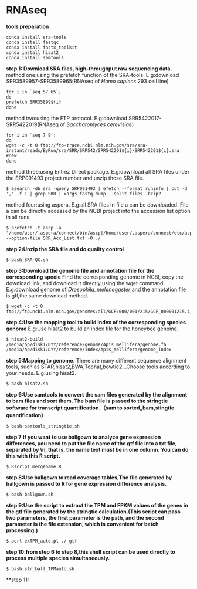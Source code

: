# RNAseq
**tools preparation**

    conda install sra-tools
    conda install fastqc
    conda install fastx_toolkit
    conda install hisat2
    conda install samtools
    

**step 1: Download SRA files, high-throughput raw sequencing data.**
  method one:using the prefetch function of the SRA-tools.
    E.g:download SRR3589957-SRR3589965(RNAseq of *Homo sapiens* 293 cell line)
  
    for i in `seq 57 65`;
    do    
    prefetch SRR35899${i}
    done
  method two:using the FTP protocol.
    E.g:download SRR5422017-SRR5422019(RNAseq of *Saccharomyces cerevisiae*)
    
    for i in `seq 7 9`;
    do
    wget -c -t 0 ftp://ftp-trace.ncbi.nlm.nih.gov/sra/sra-instant/reads/ByRun/sra/SRR/SRR542/SRR542201${i}/SRR542201${i}.sra	#new
    done
  method three:using Entrez Direct package.
    E.g:download all SRA files under the SRP091493 project number and unzip those SRA file.
  
    $ esearch -db sra -query SRP091493 | efetch --format runinfo | cut -d ',' -f 1 | grep SRR | xargs fastq-dump --split-files –bzip2
   method four:using aspera.
    E.g:all SRA files in file a can be downloaded. File a can be directly accessed by the NCBI project into the accession list option in all runs.
    
    $ prefetch -t ascp -a "/home/user/.aspera/connect/bin/ascp|/home/user/.aspera/connect/etc/asperaweb_id_dsa.openssh" --option-file SRR_Acc_List.txt -O ./
**step 2:Unzip the SRA file and do quality control**

    $ bash SRA-QC.sh
**step 3:Download the genome file and annotation file for the corresponding specie**
Find the corresponding genome in NCBI, copy the download link, and download it directly using the wget command.
  E.g:download genome of *Drosophila_melanogaster*,and the annotation file is gff,the same download method.
  
    $ wget -c -t 0 ftp://ftp.ncbi.nlm.nih.gov/genomes/all/GCF/000/001/215/GCF_000001215.4_Release_6_plus_ISO1_MT/GCF_000001215.4_Release_6_plus_ISO1_MT_genomic.fna.gz
**step 4:Use the mapping tool to build index of the corresponding species genome**
  E.g:Use hisat2 to build an index file for the honeybee genome.
  
    $ hisat2-build /media/hp/disk1/DYY/reference/genome/Apis_mellifera/genome.fa /media/hp/disk1/DYY/reference/index/Apis_mellifera/genome_index
**step 5:Mapping to genome.**
There are many different sequence alignment tools, such as STAR,hisat2,BWA,Tophat,bowtie2...Choose tools according to your needs.
  E.g:using hisat2.
  
    $ bash hisat2.sh
**step 6:Use samtools to convert the sam files generated by the alignment to bam files and sort them. The bam file is passed to the stringtie software for transcript quantification.（sam to sorted_bam,stingtie quantification）**

    $ bash samtools_stringtie.sh
**step 7:If you want to use ballgown to analyze gene expression differences, you need to put the file name of the gtf file into a txt file, separated by \n, that is, the name text must be in one column. You can do this with this R script.**

    $ Rscript mergename.R
**step 8:Use ballgown to read coverage tables,The file generated by ballgown is passed to R for gene expression difference analysis.**

    $ bash ballgown.sh
**step 9:Use the script to extract the TPM and FPKM values of the genes in the gtf file generated by the stringtie calculation.(This script can pass two parameters, the first parameter is the path, and the second parameter is the file extension, which is convenient for batch processing.)**
    
    $ perl exTPM_auto.pl ./ gtf
**step 10:from step 6 to step 8,this shell script can be used directly to process multiple species simultaneously.**
    
    $ bash str_ball_TPMauto.sh
**step 11:




